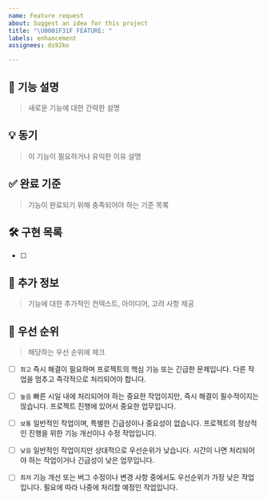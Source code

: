 ```yaml
---
name: Feature request
about: Suggest an idea for this project
title: "\U0001F31F FEATURE: "
labels: enhancement
assignees: ds92ko

---
```


## 📝 기능 설명
> 새로운 기능에 대한 간략한 설명

## 💡 동기
> 이 기능이 필요하거나 유익한 이유 설명

## ✅ 완료 기준
>  기능이 완료되기 위해 충족되어야 하는 기준 목록

## 🛠 구현 목록
- [ ] 

## 📄 추가 정보
> 기능에 대한 추가적인 컨텍스트, 아이디어, 고려 사항 제공

## 🚦 우선 순위
> 해당하는 우선 순위에 체크

- [ ] `최고` 즉시 해결이 필요하며 프로젝트의 핵심 기능 또는 긴급한 문제입니다. 다른 작업을 멈추고 즉각적으로 처리되어야 합니다.

- [ ] `높음` 빠른 시일 내에 처리되어야 하는 중요한 작업이지만, 즉시 해결이 필수적이지는 않습니다. 프로젝트 진행에 있어서 중요한 업무입니다.

- [ ] `보통` 일반적인 작업이며, 특별한 긴급성이나 중요성이 없습니다. 프로젝트의 정상적인 진행을 위한 기능 개선이나 수정 작업입니다.

- [ ] `낮음` 일반적인 작업이지만 상대적으로 우선순위가 낮습니다. 시간이 나면 처리되어야 하는 작업이거나 긴급성이 낮은 업무입니다.

- [ ] `최저` 기능 개선 또는 버그 수정이나 변경 사항 중에서도 우선순위가 가장 낮은 작업입니다. 필요에 따라 나중에 처리할 예정인 작업입니다.
